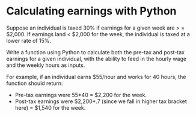 # Calculating earnings with Python

Suppose an individual is taxed 30% if earnings for a given week are > = $2,000.
If earnings land < $2,000 for the week, the individual is taxed at a lower rate
of 15%.

Write a function using Python to calculate both the pre-tax and post-tax
earnings for a given individual, with the ability to feed in the hourly wage
and the weekly hours as inputs.

For example, if an individual earns $55/hour and works for 40 hours, the
function should return:

  * Pre-tax earnings were 55*40 = $2,200 for the week.
  * Post-tax earnings were $2,200*.7 (since we fall in higher tax bracket here) = $1,540 for the week.
